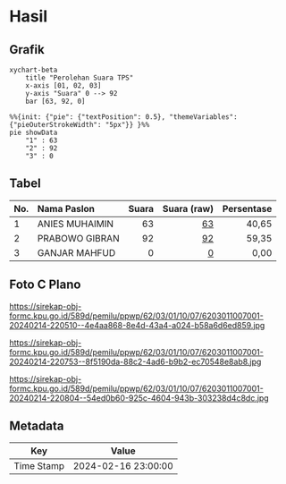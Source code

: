 # Hasil

## Grafik

```mermaid
xychart-beta
    title "Perolehan Suara TPS"
    x-axis [01, 02, 03]
    y-axis "Suara" 0 --> 92
    bar [63, 92, 0]
```

```mermaid
%%{init: {"pie": {"textPosition": 0.5}, "themeVariables": {"pieOuterStrokeWidth": "5px"}} }%%
pie showData
    "1" : 63
    "2" : 92
    "3" : 0
```

## Tabel

| No. | Nama Paslon    | Suara | Suara (raw) | Persentase |
|:--- |:-------------- | -----:| -----------:| ----------:|
| 1   | ANIES MUHAIMIN | 63    | [63][p-1]   | 40,65      |
| 2   | PRABOWO GIBRAN | 92    | [92][p-2]   | 59,35      |
| 3   | GANJAR MAHFUD  | 0     | [0][p-3]    | 0,00       |


[p-1]: https://github.com/gigit-pemilu/pemilu-2024-62-kalimantan-tengah/blob/main/pilpres/hitung-suara/sub/62-kalimantan-tengah/sub/03-kapuas/sub/01-selat/sub/1007-selat-hilir/sub/001-tps/sub/paslon-1.txt
[p-2]: https://github.com/gigit-pemilu/pemilu-2024-62-kalimantan-tengah/blob/main/pilpres/hitung-suara/sub/62-kalimantan-tengah/sub/03-kapuas/sub/01-selat/sub/1007-selat-hilir/sub/001-tps/sub/paslon-2.txt
[p-3]: https://github.com/gigit-pemilu/pemilu-2024-62-kalimantan-tengah/blob/main/pilpres/hitung-suara/sub/62-kalimantan-tengah/sub/03-kapuas/sub/01-selat/sub/1007-selat-hilir/sub/001-tps/sub/paslon-3.txt

## Foto C Plano

https://sirekap-obj-formc.kpu.go.id/589d/pemilu/ppwp/62/03/01/10/07/6203011007001-20240214-220510--4e4aa868-8e4d-43a4-a024-b58a6d6ed859.jpg

https://sirekap-obj-formc.kpu.go.id/589d/pemilu/ppwp/62/03/01/10/07/6203011007001-20240214-220753--8f5190da-88c2-4ad6-b9b2-ec70548e8ab8.jpg

https://sirekap-obj-formc.kpu.go.id/589d/pemilu/ppwp/62/03/01/10/07/6203011007001-20240214-220804--54ed0b60-925c-4604-943b-303238d4c8dc.jpg


## Metadata

| Key        | Value               |
| ---------- | ------------------- |
| Time Stamp | 2024-02-16 23:00:00 |




